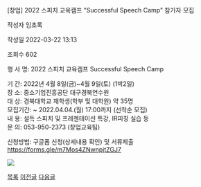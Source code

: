 



[창업] 2022 스피치 교육캠프 "Successful Speech Camp" 참가자 모집





작성자
임초록


작성일
2022-03-22 13:13


조회수
602




﻿행 사 명: 2022 스피치 교육캠프 Successful Speech Camp  


기 간: 2022년 4월 8일(금)~4월 9일(토) (1박2일)  
장 소: 중소기업진흥공단 대구경북연수원  
대 상: 경북대학교 재학생(학부 및 대학원) 약 35명  
모집기간: ~ 2022.04.04.(월) 17:00까지 (선착순 모집)  
내 용: 설득 스피치 및 프레젠테이션 특강, IR피칭 실습 등  
문 의: 053-950-2373 (창업교육팀)  
  
신청방법: 구글폼 신청(상세내용 확인) 및 서류제출  
<https://forms.gle/m7Mos4ZNwnpjtZGJ7>  
  
![](https://knu.ac.kr/wbbs/wbbs/bbs/btin/viewPic.action?appFile.file_nbr=0&appFile.doc_no=1325797&appFile.appl_no=000000&appFile.bbs_cde=1)





[목록](https://computer.knu.ac.kr/06_sub/02_sub.html?key=&keyfield=&category=&page=1&bbs_code=Site_BBS_25)
[이전글](https://computer.knu.ac.kr/06_sub/02_sub.html?bbs_cmd=view&page=1&key=&keyfield=&category=&no=3725&bbs_code=Site_BBS_25)
[다음글](https://computer.knu.ac.kr/06_sub/02_sub.html?bbs_cmd=view&page=1&key=&keyfield=&category=&no=3727&bbs_code=Site_BBS_25)




